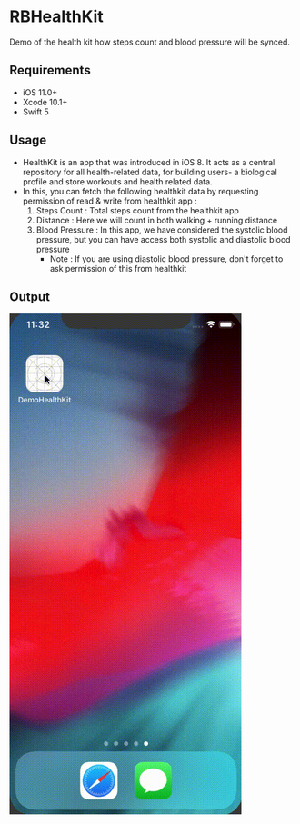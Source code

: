# RBHealthKit
Demo of the health kit how steps count and blood pressure will be synced.

 ## Requirements

- iOS 11.0+
- Xcode 10.1+
- Swift 5

## Usage
- HealthKit is an app that was introduced in iOS 8. It acts as a central repository for all health-related data, for building users- a biological profile and store workouts and health related data.
- In this, you can fetch the following healthkit data by requesting permission of read & write from healthkit app :
   1. Steps Count : Total steps count from the healthkit app
   2. Distance : Here we will count in both walking + running distance
   3. Blood Pressure : In this app, we have considered the systolic blood pressure, but you can have access both systolic and diastolic blood pressure
      - Note : If you are using diastolic blood pressure, don't forget to ask permission of this from healthkit

## Output
![Healthkit - Animated gif demo](DemoHealthKit/DemoHealthkit.gif)
